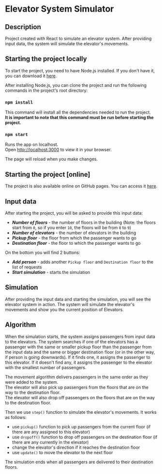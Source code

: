 # Elevator System Simulator

## Description
Project created with React to simulate an elevator system. After providing input data, the system will simulate the elevator's movements.

## Starting the project locally
To start the project, you need to have Node.js installed. If you don't have it, you can download it [here](https://nodejs.org/en/).

After installing Node.js, you can clone the project and run the following commands in the project's root directory:

### `npm install`

This command will install all the dependencies needed to run the project.\
**It is important to note that this command must be run before starting the project.**

### `npm start`

Runs the app on localhost.\
Open [http://localhost:3000](http://localhost:3000) to view it in your browser.

The page will reload when you make changes.

## Starting the project [online]
The project is also available online on GitHub pages. You can access it [here](https://bymbacz.github.io/elevator_problem/).

## Input data
After starting the project, you will be asked to provide this input data:
- ***Number of floors*** - the number of floors in the building (Note: the floors start from `0`, so if you enter `10`, the floors will be from `0` to `9`)
- ***Number of elevators*** - the number of elevators in the building
- ***Pickup floor*** - the floor from which the passenger wants to go
- ***Destination floor*** - the floor to which the passenger wants to go

On the bottom you will find 2 buttons:
- ***Add person*** - adds another `Pickup floor` and `Destination floor` to the list of requests
- ***Start simulation*** - starts the simulation

## Simulation
After providing the input data and starting the simulation, you will see the elevator system in action. The system will simulate the elevator's movements and show you the current position of Elevators.

## Algorithm
When the simulation starts, the system assigns passengers from input data to the elevators. 
The system searches if one of the elevators has a passenger with the same or smaller pickup floor than the passenger from the input data and the same or bigger destination floor (or in the other way, if person is going downwards). 
If it finds one, it assigns the passenger to this elevator. 
If it doesn't find any, it assigns the passenger to the elevator with the smallest number of passengers.

The movement algorithm delivers passengers in the same order as they were added to the system.\
The elevator will also pick up passengers from the floors that are on the way to the destination floor.\
The elevator will also drop off passengers on the floors that are on the way to the destination floor.

Then we use `step()` function to simulate the elevator's movements. It works as follows:
- use `pickup()` function to pick up passengers from the current floor (if there are any assigned to this elevator)
- use `dropoff()` function to drop off passengers on the destination floor (if there are any currently in the elevator)
- change the elevator's direction if it reaches the destination floor
- use `update()` to move the elevator to the next floor

The simulation ends when all passengers are delivered to their destination floors.